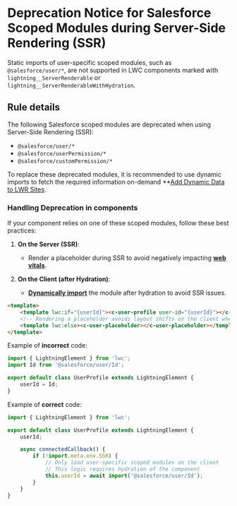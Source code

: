 # Deprecation Notice for Salesforce Scoped Modules during Server-Side Rendering (SSR)

Static imports of user-specific scoped modules, such as `@salesforce/user/*`, are not supported in LWC components marked with `lightning__ServerRenderable` or `lightning__ServerRenderableWithHydration`.

## Rule details

The following Salesforce scoped modules are deprecated when using Server-Side Rendering (SSR):

-   `@salesforce/user/*`
-   `@salesforce/userPermission/*`
-   `@salesforce/customPermission/*`

To replace these deprecated modules, it is recommended to use dynamic imports to fetch the required information on-demand \*\*[Add Dynamic Data to LWR Sites](https://developer.salesforce.com/docs/atlas.en-us.exp_cloud_lwr.meta/exp_cloud_lwr/advanced_expressions.htm).

### Handling Deprecation in components

If your component relies on one of these scoped modules, follow these best practices:

1. **On the Server (SSR)**:

    - Render a placeholder during SSR to avoid negatively impacting **[web vitals](https://web.dev/articles/vitals)**.

2. **On the Client (after Hydration)**:
    - **[Dynamically import](https://developer.salesforce.com/docs/platform/lwr/guide/lwr-portable-best-practices.html#dynamically-import-non-portable-modules)** the module after hydration to avoid SSR issues.

```html
<template>
    <template lwc:if="{userId}"><c-user-profile user-id="{userId}"></c-user-profile></template>
    <!-- Rendering a placeholder avoids layout shifts on the client when the user ID is loaded -->
    <template lwc:else><c-user-placeholder></c-user-placeholder></template>
</template>
```

Example of **incorrect** code:

```js
import { LightningElement } from 'lwc';
import Id from '@salesforce/user/Id';

export default class UserProfile extends LightningElement {
    userId = Id;
}
```

Example of **correct** code:

```js
import { LightningElement } from 'lwc';

export default class UserProfile extends LightningElement {
    userId;

    async connectedCallback() {
        if (!import.meta.env.SSR) {
            // Only load user-specific scoped modules on the client
            // This logic requires hydration of the component
            this.userId = await import('@salesforce/user/Id');
        }
    }
}
```
